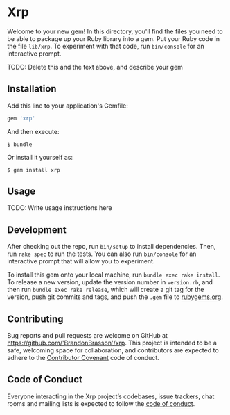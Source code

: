 # Xrp

Welcome to your new gem! In this directory, you'll find the files you need to be able to package up your Ruby library into a gem. Put your Ruby code in the file `lib/xrp`. To experiment with that code, run `bin/console` for an interactive prompt.

TODO: Delete this and the text above, and describe your gem

## Installation

Add this line to your application's Gemfile:

```ruby
gem 'xrp'
```

And then execute:

    $ bundle

Or install it yourself as:

    $ gem install xrp

## Usage

TODO: Write usage instructions here

## Development

After checking out the repo, run `bin/setup` to install dependencies. Then, run `rake spec` to run the tests. You can also run `bin/console` for an interactive prompt that will allow you to experiment.

To install this gem onto your local machine, run `bundle exec rake install`. To release a new version, update the version number in `version.rb`, and then run `bundle exec rake release`, which will create a git tag for the version, push git commits and tags, and push the `.gem` file to [rubygems.org](https://rubygems.org).

## Contributing

Bug reports and pull requests are welcome on GitHub at https://github.com/'BrandonBrasson'/xrp. This project is intended to be a safe, welcoming space for collaboration, and contributors are expected to adhere to the [Contributor Covenant](http://contributor-covenant.org) code of conduct.

## Code of Conduct

Everyone interacting in the Xrp project’s codebases, issue trackers, chat rooms and mailing lists is expected to follow the [code of conduct](https://github.com/'BrandonBrasson'/xrp/blob/master/CODE_OF_CONDUCT.md).
